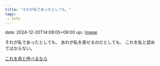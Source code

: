 ```yaml
---
title: "それが私であったとしても、"
tags:
 - Info
---
```


date: 2024-12-20T14:09:05+09:00
up:: [Image](../Bar/Novel/Topics/Image.md)

それが私であったとしても、
あれが私を表せるのだとしても、
これを私と認めてはならない。

[これを命と呼べるなら](これを命と呼べるなら.md)
